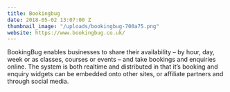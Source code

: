 ```yaml
---
title: Bookingbug
date: 2018-05-02 13:07:00 Z
thumbnail_image: "/uploads/bookingbug-700a75.png"
website: https://www.bookingbug.co.uk/
---
```


BookingBug enables businesses to share their availability – by hour, day, week or as classes, courses or events – and take bookings and enquiries online. The system is both realtime and distributed in that it’s booking and enquiry widgets can be embedded onto other sites, or affiliate partners and through social media.